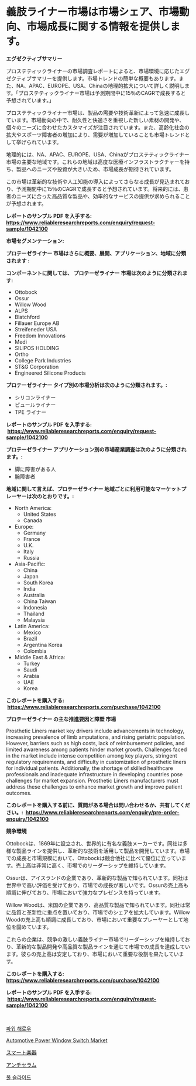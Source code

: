 <p><h1>義肢ライナー市場は市場シェア、市場動向、市場成長に関する情報を提供します。</h1></p><p><strong>エグゼクティブサマリー</strong></p>
<p><p>プロステティックライナーの市場調査レポートによると、市場環境に応じたエグゼクティブサマリーを提供します。市場トレンドの簡単な概要もあります。また、NA、APAC、EUROPE、USA、Chinaの地理的拡大について詳しく説明します。「プロステティックライナー市場は予測期間中に15％のCAGRで成長すると予想されています。」</p><p>プロステティックライナー市場は、製品の需要や技術革新によって急速に成長しています。市場動向の中で、耐久性と快適さを重視した新しい素材の開発や、個々のニーズに合わせたカスタマイズが注目されています。また、高齢化社会の拡大やスポーツ障害者の増加により、需要が増加していることも市場トレンドとして挙げられています。</p><p>地理的には、NA、APAC、EUROPE、USA、Chinaがプロステティックライナー市場の主要な地域です。これらの地域は高度な医療インフラストラクチャーを持ち、製品へのニーズや投資が大きいため、市場成長が期待されています。</p><p>この市場は革新的な技術や人工知能の導入によってさらなる成長が見込まれており、予測期間中に15％のCAGRで成長すると予想されています。将来的には、患者のニーズに合った高品質な製品や、効率的なサービスの提供が求められることが予想されます。</p></p>
<p><strong>レポートのサンプル PDF を入手する: <a href="https://www.reliableresearchreports.com/enquiry/request-sample/1042100">https://www.reliableresearchreports.com/enquiry/request-sample/1042100</a></strong></p>
<p><strong>市場セグメンテーション:</strong></p>
<p><strong> プロテーゼライナー 市場はさらに概要、展開、アプリケーション、地域に分類されます :</strong></p>
<p><strong>コンポーネントに関しては、 プロテーゼライナー 市場は次のように分類されます: &nbsp;</strong></p>
<p><ul><li>Ottobock</li><li>Ossur</li><li>Willow Wood</li><li>ALPS</li><li>Blatchford</li><li>Fillauer Europe AB</li><li>Streifeneder USA</li><li>Freedom Innovations</li><li>Medi</li><li>SILIPOS HOLDING</li><li>Ortho</li><li>College Park Industries</li><li>ST&G Corporation</li><li>Engineered Silicone Products</li></ul></p>
<p><strong> プロテーゼライナー タイプ別の市場分析は次のように分類されます。:</strong></p>
<p><ul><li>シリコンライナー</li><li>ピュールライナー</li><li>TPE ライナー</li></ul></p>
<p><strong>レポートのサンプル PDF を入手する: &nbsp;<a href="https://www.reliableresearchreports.com/enquiry/request-sample/1042100">https://www.reliableresearchreports.com/enquiry/request-sample/1042100</a></strong></p>
<p><strong> プロテーゼライナー アプリケーション別の市場産業調査は次のように分類されます。:</strong></p>
<p><ul><li>脚に障害がある人</li><li>腕障害者</li></ul></p>
<p><strong>地域に関して言えば、プロテーゼライナー 地域ごとに利用可能なマーケットプレーヤーは次のとおりです。:</strong></p>
<p><ul>
    <li>
        North America:
        <ul>
            <li>United States</li>
            <li>Canada</li>
        </ul>
    </li>
    <li>
        Europe:
        <ul>
            <li>Germany</li>
            <li>France</li>
            <li>U.K.</li>
            <li>Italy</li>
            <li>Russia</li>
        </ul>
    </li>
    <li>
        Asia-Pacific:
        <ul>
            <li>China</li>
            <li>Japan</li>
            <li>South Korea</li>
            <li>India</li>
            <li>Australia</li>
            <li>China Taiwan</li>
            <li>Indonesia</li>
            <li>Thailand</li>
            <li>Malaysia</li>
        </ul>
    </li>
    <li>
        Latin America:
        <ul>
            <li>Mexico</li>
            <li>Brazil</li>
            <li>Argentina Korea</li>
            <li>Colombia</li>
        </ul>
    </li>
    <li>
        Middle East & Africa:
        <ul>
            <li>Turkey</li>
            <li>Saudi</li>
            <li>Arabia</li>
            <li>UAE</li>
            <li>Korea</li>
        </ul>
    </li>
    </ul></p>
<p><strong>このレポートを購入する: &nbsp;<a href="https://www.reliableresearchreports.com/purchase/1042100">https://www.reliableresearchreports.com/purchase/1042100</a></strong></p>
<p><strong>プロテーゼライナー の主な推進要因と障壁 市場</strong></p>
<p><p>Prosthetic Liners market key drivers include advancements in technology, increasing prevalence of limb amputations, and rising geriatric population. However, barriers such as high costs, lack of reimbursement policies, and limited awareness among patients hinder market growth. Challenges faced in the market include intense competition among key players, stringent regulatory requirements, and difficulty in customization of prosthetic liners for individual patients. Additionally, the shortage of skilled healthcare professionals and inadequate infrastructure in developing countries pose challenges for market expansion. Prosthetic Liners manufacturers must address these challenges to enhance market growth and improve patient outcomes.</p></p>
<p><strong>このレポートを購入する前に、質問がある場合は問い合わせるか、共有してください。:&nbsp; <a href="https://www.reliableresearchreports.com/enquiry/pre-order-enquiry/1042100">https://www.reliableresearchreports.com/enquiry/pre-order-enquiry/1042100</a></strong></p>
<p><strong>競争環境</strong></p>
<p><p>Ottobockは、1869年に設立され、世界的に有名な義肢メーカーです。同社は多様な製品ラインを提供し、革新的な技術を活用して製品を開発しています。市場での成長と市場規模において、Ottobockは競合他社に比べて優位に立っています。売上高は非常に高く、市場でのリーダーシップを維持しています。</p><p>Ossurは、アイスランドの企業であり、革新的な製品で知られています。同社は世界中で高い評価を受けており、市場での成長が著しいです。Ossurの売上高も順調に伸びており、市場において強力なプレゼンスを持っています。</p><p>Willow Woodは、米国の企業であり、高品質な製品で知られています。同社は常に品質と革新性に重点を置いており、市場でのシェアを拡大しています。Willow Woodの売上高も順調に成長しており、市場において重要なプレーヤーとして地位を固めています。</p><p>これらの企業は、競争の激しい義肢ライナー市場でリーダーシップを維持しており、革新的な製品開発や高品質な製品ラインを通じて市場での成長を達成しています。彼らの売上高は安定しており、市場において重要な役割を果たしています。</p></p>
<p><strong>このレポートを購入する: &nbsp; <a href="https://www.reliableresearchreports.com/purchase/1042100">https://www.reliableresearchreports.com/purchase/1042100</a></strong></p>
<p><strong>レポートのサンプル PDF を入手する: &nbsp;<a href="https://www.reliableresearchreports.com/enquiry/request-sample/1042100">https://www.reliableresearchreports.com/enquiry/request-sample/1042100</a></strong><strong></strong></p>
<p>&nbsp;</p>
<p><p><a href="https://medium.com/@mamdouh_alnadi/2024%EB%85%84%EB%B6%80%ED%84%B0-2031%EB%85%84%EA%B9%8C%EC%A7%80%EC%9D%98-%EA%B8%B0%EA%B0%84%EC%97%90-%EB%8C%80%ED%95%9C-%ED%8C%8C%EC%9B%8C-%ED%95%98%EB%A1%9C-%EC%8B%9C%EC%9E%A5-%EB%B6%84%EC%84%9D-%EB%B0%8F-%EA%B7%9C%EB%AA%A8-%EC%98%88%EC%B8%A1-45966cda8e5e">파워 해로우</a></p><p><a href="https://github.com/Glendatilghmankmgz0rbhwpy/Market-Research-Report-List-1/blob/main/automotive-power-window-switch-market.md">Automotive Power Window Switch Market</a></p><p><a href="https://medium.com/@lily-u-genius/%E3%82%B9%E3%83%9E%E3%83%BC%E3%83%88%E6%A5%BD%E5%99%A8%E5%B8%82%E5%A0%B4%E3%81%AE%E3%82%B5%E3%82%A4%E3%82%BA%E3%81%AF-%E4%B8%96%E7%95%8C%E3%81%AE%E6%A5%AD%E7%95%8C%E3%81%A7%E6%9C%80%E3%82%82%E9%81%A9%E3%81%97%E3%81%9F%E3%83%9E%E3%83%BC%E3%82%B1%E3%83%86%E3%82%A3%E3%83%B3%E3%82%B0%E3%83%81%E3%83%A3%E3%83%8D%E3%83%AB%E3%82%92%E6%98%8E%E3%82%89%E3%81%8B%E3%81%AB%E3%81%97%E3%81%BE%E3%81%99-3e850b796c25">スマート楽器</a></p><p><a href="https://medium.com/@sandeepayare180/%E3%82%A2%E3%83%B3%E3%83%81%E3%82%BB%E3%83%A9%E3%83%A0%E5%B8%82%E5%A0%B4%E3%81%AE%E8%A6%8F%E6%A8%A1%E3%81%AF-%E3%82%B0%E3%83%AD%E3%83%BC%E3%83%90%E3%83%AB%E6%A5%AD%E7%95%8C%E3%81%A7%E6%9C%80%E9%81%A9%E3%81%AA%E3%83%9E%E3%83%BC%E3%82%B1%E3%83%86%E3%82%A3%E3%83%B3%E3%82%B0%E3%83%81%E3%83%A3%E3%83%8D%E3%83%AB%E3%82%92%E6%98%8E%E3%82%89%E3%81%8B%E3%81%AB%E3%81%97%E3%81%BE%E3%81%99-0bc8788a78dd">アンチセラム</a></p><p><a href="https://medium.com/@mamdouh_alnadi/%EC%88%98%EC%98%81%EC%9E%A5-%EC%8A%AC%EB%9D%BC%EC%9D%B4%EB%93%9C-%EC%8B%9C%EC%9E%A5-%EC%A1%B0%EC%82%AC-%EB%B3%B4%EA%B3%A0%EC%84%9C-%EA%B7%B8-%EC%97%AD%EC%82%AC-%EB%B0%8F-2024%EB%85%84%EB%B6%80%ED%84%B0-2031%EB%85%84%EA%B9%8C%EC%A7%80%EC%9D%98-%EC%98%88%EC%B8%A1-dda5eee984b2">풀 슬라이드</a></p></p>